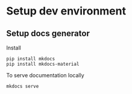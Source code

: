 # Setup dev environment

## Setup docs generator

Install 

    pip install mkdocs
    pip install mkdocs-material

To serve documentation locally

    mkdocs serve

